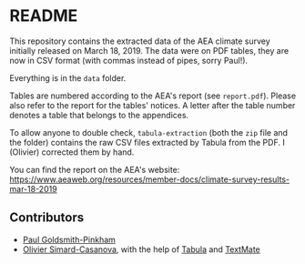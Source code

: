 # README

This repository contains the extracted data of the AEA climate survey initially released on March 18, 2019. The data were on PDF tables, they are now in CSV format (with commas instead of pipes, sorry Paul!).

Everything is in the `data` folder.

Tables are numbered according to the AEA's report (see `report.pdf`). Please also refer to the report for the tables' notices. A letter after the table number denotes a table that belongs to the appendices.

To allow anyone to double check, `tabula-extraction` (both the `zip` file and the folder) contains the raw CSV files extracted by Tabula from the PDF. I (Olivier) corrected them by hand.

You can find the report on the AEA's website: https://www.aeaweb.org/resources/member-docs/climate-survey-results-mar-18-2019

## Contributors

- [Paul Goldsmith-Pinkham](https://paulgp.github.io)
- [Olivier Simard-Casanova](https://simardcasanova.net), with the help of [Tabula](https://tabula.technology) and [TextMate](https://macromates.com)